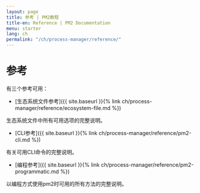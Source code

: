 ```yaml
---
layout: page
title: 参考 | PM2教程
title-en: Reference | PM2 Documentation
menu: starter
lang: ch
permalink: "/ch/process-manager/reference/"
---
```


# 参考

有三个参考可用：

- [生态系统文件参考]({{ site.baseurl }}{% link ch/process-manager/reference/ecosystem-file.md %})

生态系统文件中所有可用选项的完整说明。

- [CLI参考]({{ site.baseurl }}{% link ch/process-manager/reference/pm2-cli.md %})

有关可用CLI命令的完整说明。

- [编程参考]({{ site.baseurl }}{% link ch/process-manager/reference/pm2-programmatic.md %})

以编程方式使用pm2时可用的所有方法的完整说明。